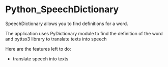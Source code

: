 # Python_SpeechDictionary

SpeechDictionary allows you to find definitions for a word. 

The application uses PyDictionary module to find the definition of the word and pyttsx3 library to translate texts into speech

Here are the features left to do:
- translate speech into texts